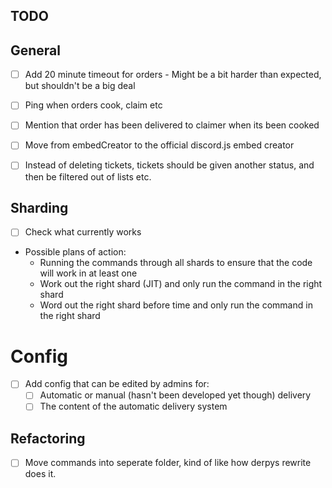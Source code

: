 TODO
----

## General

- [ ] Add 20 minute timeout for orders - Might be a bit harder than expected, but shouldn't be a big deal
- [ ] Ping when orders cook, claim etc
- [ ] Mention that order has been delivered to claimer when its been cooked
- [ ] Move from embedCreator to the official discord.js embed creator
- [ ] Instead of deleting tickets, tickets should be given another status, and then be filtered out of lists etc.


## Sharding

- [ ] Check what currently works
- Possible plans of action:
  - Running the commands through all shards to ensure that the code will work in at least one
  - Work out the right shard (JIT) and only run the command in the right shard
  - Word out the right shard before time and only run the command in the right shard 

# Config


- [ ] Add config that can be edited by admins for:
  - [ ] Automatic or manual (hasn't been developed yet though) delivery
  - [ ] The content of the automatic delivery system

## Refactoring

- [ ] Move commands into seperate folder, kind of like how derpys rewrite does it.

